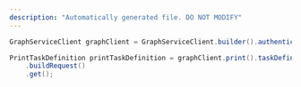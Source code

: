 ```yaml
---
description: "Automatically generated file. DO NOT MODIFY"
---
```

<!-- markdownlint-disable MD041 -->

```java
GraphServiceClient graphClient = GraphServiceClient.builder().authenticationProvider( authProvider ).buildClient();

PrintTaskDefinition printTaskDefinition = graphClient.print().taskDefinitions("fab143fd-ee61-4358-8558-2c7dee953982")
    .buildRequest()
    .get();
```
